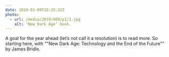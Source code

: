 ```yaml
---
date: 2019-01-09T15:25:32Z
photo:
  - url: /media/2019/009/p1/1.jpg
    alt: ‘New Dark Age’ book.
---
```


A goal for the year ahead (let’s not call it a resolution) is to read more. So starting here, with ""New Dark Age: Technology and the End of the Future"" by James Bridle.

